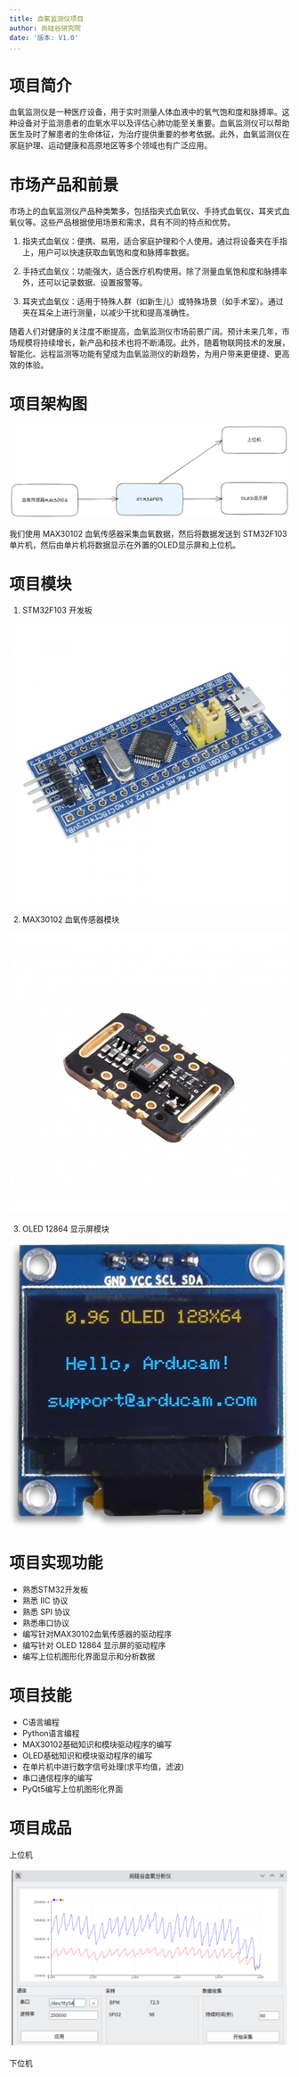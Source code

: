 ```yaml
---
title: 血氧监测仪项目
author: 尚硅谷研究院
date: '版本: V1.0'
...
```


# 项目简介

血氧监测仪是一种医疗设备，用于实时测量人体血液中的氧气饱和度和脉搏率。这种设备对于监测患者的血氧水平以及评估心肺功能至关重要。血氧监测仪可以帮助医生及时了解患者的生命体征，为治疗提供重要的参考依据。此外，血氧监测仪在家庭护理、运动健康和高原地区等多个领域也有广泛应用。

# 市场产品和前景

市场上的血氧监测仪产品种类繁多，包括指夹式血氧仪、手持式血氧仪、耳夹式血氧仪等。这些产品根据使用场景和需求，具有不同的特点和优势。

1. 指夹式血氧仪：便携、易用，适合家庭护理和个人使用。通过将设备夹在手指上，用户可以快速获取血氧饱和度和脉搏率数据。

2. 手持式血氧仪：功能强大，适合医疗机构使用。除了测量血氧饱和度和脉搏率外，还可以记录数据、设置报警等。

3. 耳夹式血氧仪：适用于特殊人群（如新生儿）或特殊场景（如手术室）。通过夹在耳朵上进行测量，以减少干扰和提高准确性。

随着人们对健康的关注度不断提高，血氧监测仪市场前景广阔。预计未来几年，市场规模将持续增长，新产品和技术也将不断涌现。此外，随着物联网技术的发展，智能化、远程监测等功能有望成为血氧监测仪的新趋势，为用户带来更便捷、更高效的体验。

# 项目架构图

![](images/架构图.png)

我们使用 MAX30102 血氧传感器采集血氧数据，然后将数据发送到 STM32F103 单片机，然后由单片机将数据显示在外置的OLED显示屏和上位机。

# 项目模块

1. STM32F103 开发板

![](images/stm32.jpg)

2. MAX30102 血氧传感器模块

![](images/max30102.jpeg)

3. OLED 12864 显示屏模块

![](images/oled.jpg)

# 项目实现功能

- 熟悉STM32开发板
- 熟悉 IIC 协议
- 熟悉 SPI 协议
- 熟悉串口协议
- 编写针对MAX30102血氧传感器的驱动程序
- 编写针对 OLED 12864 显示屏的驱动程序
- 编写上位机图形化界面显示和分析数据

# 项目技能

- C语言编程
- Python语言编程
- MAX30102基础知识和模块驱动程序的编写
- OLED基础知识和模块驱动程序的编写
- 在单片机中进行数字信号处理(求平均值，滤波)
- 串口通信程序的编写
- PyQt5编写上位机图形化界面

# 项目成品

上位机

![](images/pc.png)

下位机

